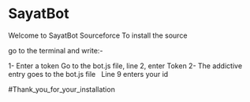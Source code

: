 # SayatBot

Welcome to SayatBot Sourceforce
To install the source

go to the terminal and write:-


1- Enter a token
    Go to the bot.js file, line 2, enter Token
2- The addictive entry goes to the bot.js file
    Line 9 enters your id

#Thank_you_for_your_installation
